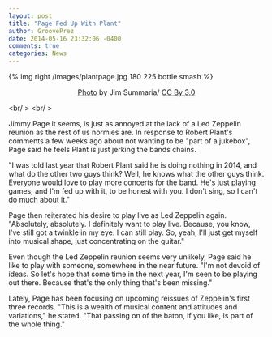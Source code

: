 ```yaml
---
layout: post
title: "Page Fed Up With Plant"
author: GroovePrez
date: 2014-05-16 23:32:06 -0400
comments: true
categories: News
---
```

{% img right /images/plantpage.jpg 180 225 bottle smash %}

<!--more-->

<div style="text-align:center" markdown="1">
<a href="http://commons.wikimedia.org/wiki/File:Jimmy_Page_with_Robert_Plant_2_-_Led_Zeppelin_-_1977.jpg">Photo</a> by Jim Summaria/ <a href="http://creativecommons.org/licenses/by-sa/3.0/deed.en">CC By 3.0</a>
</div>


<br/ >
<br/ >

Jimmy Page it seems, is just as annoyed at the lack of a Led Zeppelin reunion as the rest of us normies are.  In response to Robert Plant's comments a few weeks ago about not wanting to be "part of a jukebox", Page said he feels Plant is just jerking the bands chains.

"I was told last year that Robert Plant said he is doing nothing in 2014, and what do the other two guys think?  Well, he knows what the other guys think.  Everyone would love to play more concerts for the band.  He's just playing games, and I'm fed up with it, to be honest with you.  I don't sing, so I can't do much about it."

Page then reiterated his desire to play live as Led Zeppelin again.  "Absolutely, absolutely.  I definitely want to play live.  Because, you know, I've still got a twinkle in my eye.  I can still play.  So, yeah, I'll just get myself into musical shape, just concentrating on the guitar."

Even though the Led Zeppelin reunion seems very unlikely, Page said he like to play with someone, somewhere in the near future.  "I'm not devoid of ideas.  So let's hope that some time in the next year, I'm seen to be playing out there.  Because that's the only thing that's been missing."

Lately, Page has been focusing on upcoming reissues of Zeppelin's first three records.  "This is a wealth of musical content and attitudes and variations," he stated.  "That passing on of the baton, if you like, is part of the whole thing."
